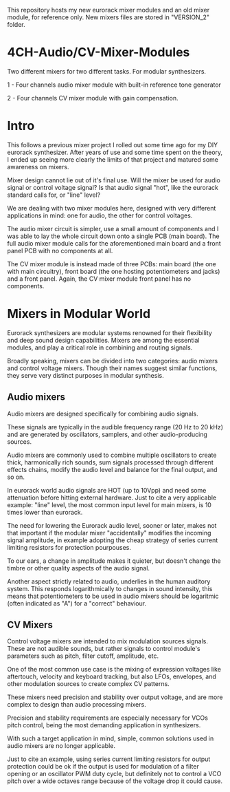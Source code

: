 This repository hosts my new eurorack mixer modules and an old mixer module, for reference only. New mixers files are stored in "VERSION_2" folder.

# 4CH-Audio/CV-Mixer-Modules
Two different mixers for two different tasks. For modular synthesizers.

1 - Four channels audio mixer module with built-in reference tone generator

2 - Four channels CV mixer module with gain compensation.

# Intro
This follows a previous mixer project I rolled out some time ago for my DIY eurorack synthesizer. 
After years of use and some time spent on the theory, I ended up seeing more clearly the limits of that project and matured some awareness on mixers.

Mixer design cannot lie out of it's final use. Will the mixer be used for audio signal or control voltage signal? Is that audio signal "hot", like the eurorack standard calls for, or "line" level?

We are dealing with two mixer modules here, designed with very different applications in mind: one for audio, the other for control voltages.

The audio mixer circuit is simpler, use a small amount of components and I was able to lay the whole circuit down onto a single PCB (main board).
The full audio mixer module calls for the aforementioned main board and a front panel PCB with no components at all.

The CV mixer module is instead made of three PCBs: main board (the one with main circuitry), front board (the one hosting potentiometers and jacks) and a front panel.
Again, the CV mixer module front panel has no components.

# Mixers in Modular World
Eurorack synthesizers are modular systems renowned for their flexibility and deep sound design capabilities. Mixers are among the essential modules, and play a critical role in combining and routing signals.

Broadly speaking, mixers can be divided into two categories: audio mixers and control voltage mixers. Though their names suggest similar functions, they serve very distinct purposes in modular synthesis.

## Audio mixers

Audio mixers are designed specifically for combining audio signals. 

These signals are typically in the audible frequency range (20 Hz to 20 kHz) and are generated by oscillators, samplers, and other audio-producing sources.

Audio mixers are commonly used to combine multiple oscillators to create thick, harmonically rich sounds, sum signals processed through different effects chains, modify the audio level and balance for the final output, and so on.

In eurorack world audio signals are HOT (up to 10Vpp) and need some attenuation before hitting external hardware. Just to cite a very applicable example: "line" level, the most common input level for main mixers, is 10 times lower than eurorack.

The need for lowering the Eurorack audio level, sooner or later, makes not that important if the modular mixer "accidentally" modifies the incoming signal amplitude, in example adopting the cheap strategy of series current limiting resistors for protection pourpouses.

To our ears, a change in amplitude makes it quieter, but doesn't change the timbre or other quality aspects of the audio signal.

Another aspect strictly related to audio, underlies in the human auditory system. This responds logarithmically to changes in sound intensity, this means that potentiometers to be used in audio mixers should be logaritmic (often indicated as "A") for a "correct" behaviour.

## CV Mixers

Control voltage mixers are intended to mix modulation sources signals. These are not audible sounds, but rather signals to control module's parameters such as pitch, filter cutoff, amplitude, etc.

One of the most common use case is the mixing of expression voltages like aftertouch, velocity and keyboard tracking, but also LFOs, envelopes, and other modulation sources to create complex CV patterns.

These mixers need precision and stability over output voltage, and are more complex to design than audio processing mixers.

Precision and stability requirements are especially necessary for VCOs pitch control, being the most demanding application in synthesizers.

With such a target application in mind, simple, common solutions used in audio mixers are no longer applicable.

Just to cite an example, using series current limiting resistors for output protection could be ok if the output is used for modulation of a filter opening or an oscillator PWM duty cycle, but definitely not to control a VCO pitch over a wide octaves range because of the voltage drop it could cause.






